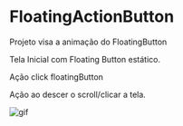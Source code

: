# FloatingActionButton
Projeto visa a animação do FloatingButton

Tela Inicial com Floating Button estático.

Ação click  floatingButton

Ação ao descer o scroll/clicar a tela.

![gif](https://user-images.githubusercontent.com/11597881/36897606-0f519d90-1df6-11e8-8ad8-daa664f096f8.gif)


